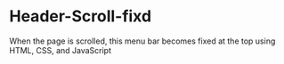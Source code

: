 # Header-Scroll-fixd
When the page is scrolled, this menu bar becomes fixed at the top using HTML, CSS, and JavaScript
